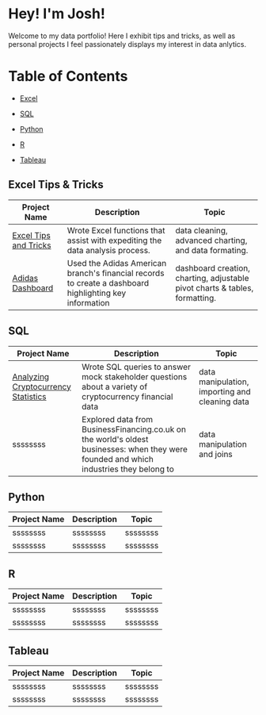 # **Hey! I'm Josh!**
Welcome to my data portfolio! Here I exhibit tips and tricks, as well as personal projects I feel passionately displays my interest in data anlytics.
# Table of Contents
* [Excel](#Excel-Tips--Tricks)
  
* [SQL](#SQL)

* [Python](#Python)

* [R](#R)

* [Tableau](#Tableau)

## Excel Tips & Tricks
Project Name  | Description   |  Topic
------------- | ------------- | ------------------
 [Excel Tips and Tricks](https://github.com/Josh9182/Excel-Tips-and-Tricks)| Wrote Excel functions that assist with expediting the data analysis process. | data cleaning, advanced charting, and data formating.
[Adidas Dashboard]() | Used the Adidas American branch's financial records to create a dashboard highlighting key information | dashboard creation, charting, adjustable pivot charts & tables, formatting. 

## SQL
Project Name  | Description   |  Topic
------------- | ------------- | ------------------
[Analyzing Cryptocurrency Statistics](https://github.com/Josh9182/SQL-Projects/tree/main/Analyzing_Cryptocurrency_Statistics)| Wrote SQL queries to answer mock stakeholder questions about a variety of cryptocurrency financial data | data manipulation, importing and cleaning data
ssssssss | Explored data from BusinessFinancing.co.uk on the world's oldest businesses: when they were founded and which industries they belong to | data manipulation and joins

## Python 
Project Name  | Description   |  Topic
------------- | ------------- | ------------------
 ssssssss| ssssssss  | ssssssss
 ssssssss | ssssssss | ssssssss
 
## R
Project Name  | Description   |  Topic
------------- | ------------- | ------------------
 ssssssss| ssssssss  | ssssssss
 ssssssss | ssssssss | ssssssss

## Tableau
Project Name  | Description   |  Topic
------------- | ------------- | ------------------
 ssssssss| ssssssss  | ssssssss
 ssssssss | ssssssss | ssssssss
